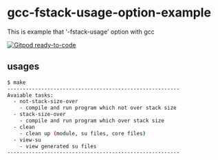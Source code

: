 # gcc-fstack-usage-option-example

This is example that '-fstack-usage' option with gcc

[![Gitpod ready-to-code](https://img.shields.io/badge/Gitpod-ready--to--code-blue?logo=gitpod)](https://gitpod.io/#https://github.com/devlights/gcc-fstack-usage-option-example)

## usages

```sh
$ make
--------------------------------------------------------
Avaiable tasks:
  - not-stack-size-over
    - compile and run program which not over stack size
  - stack-size-over
    - compile and run program which over stack size
  - clean
    - clean up (module, su files, core files)
  - view-su
    - view generated su files
--------------------------------------------------------
```
